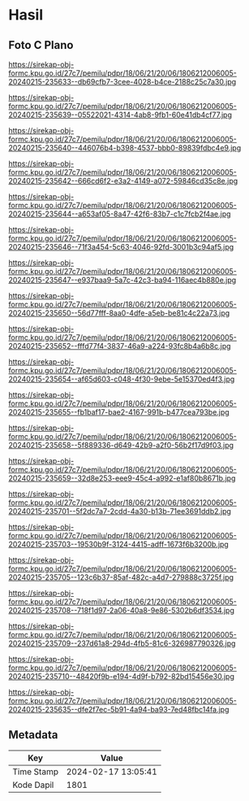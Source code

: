 # Hasil

## Foto C Plano

https://sirekap-obj-formc.kpu.go.id/27c7/pemilu/pdpr/18/06/21/20/06/1806212006005-20240215-235633--db69cfb7-3cee-4028-b4ce-2188c25c7a30.jpg

https://sirekap-obj-formc.kpu.go.id/27c7/pemilu/pdpr/18/06/21/20/06/1806212006005-20240215-235639--05522021-4314-4ab8-9fb1-60e41db4cf77.jpg

https://sirekap-obj-formc.kpu.go.id/27c7/pemilu/pdpr/18/06/21/20/06/1806212006005-20240215-235640--446076b4-b398-4537-bbb0-89839fdbc4e9.jpg

https://sirekap-obj-formc.kpu.go.id/27c7/pemilu/pdpr/18/06/21/20/06/1806212006005-20240215-235642--666cd6f2-e3a2-4149-a072-59846cd35c8e.jpg

https://sirekap-obj-formc.kpu.go.id/27c7/pemilu/pdpr/18/06/21/20/06/1806212006005-20240215-235644--a653af05-8a47-42f6-83b7-c1c7fcb2f4ae.jpg

https://sirekap-obj-formc.kpu.go.id/27c7/pemilu/pdpr/18/06/21/20/06/1806212006005-20240215-235646--71f3a454-5c63-4046-92fd-3001b3c94af5.jpg

https://sirekap-obj-formc.kpu.go.id/27c7/pemilu/pdpr/18/06/21/20/06/1806212006005-20240215-235647--e937baa9-5a7c-42c3-ba94-116aec4b880e.jpg

https://sirekap-obj-formc.kpu.go.id/27c7/pemilu/pdpr/18/06/21/20/06/1806212006005-20240215-235650--56d77fff-8aa0-4dfe-a5eb-be81c4c22a73.jpg

https://sirekap-obj-formc.kpu.go.id/27c7/pemilu/pdpr/18/06/21/20/06/1806212006005-20240215-235652--fffd77f4-3837-46a9-a224-93fc8b4a6b8c.jpg

https://sirekap-obj-formc.kpu.go.id/27c7/pemilu/pdpr/18/06/21/20/06/1806212006005-20240215-235654--af65d603-c048-4f30-9ebe-5e15370ed4f3.jpg

https://sirekap-obj-formc.kpu.go.id/27c7/pemilu/pdpr/18/06/21/20/06/1806212006005-20240215-235655--fb1baf17-bae2-4167-991b-b477cea793be.jpg

https://sirekap-obj-formc.kpu.go.id/27c7/pemilu/pdpr/18/06/21/20/06/1806212006005-20240215-235658--5f889336-d649-42b9-a2f0-56b2f17d9f03.jpg

https://sirekap-obj-formc.kpu.go.id/27c7/pemilu/pdpr/18/06/21/20/06/1806212006005-20240215-235659--32d8e253-eee9-45c4-a992-e1af80b8671b.jpg

https://sirekap-obj-formc.kpu.go.id/27c7/pemilu/pdpr/18/06/21/20/06/1806212006005-20240215-235701--5f2dc7a7-2cdd-4a30-b13b-71ee3691ddb2.jpg

https://sirekap-obj-formc.kpu.go.id/27c7/pemilu/pdpr/18/06/21/20/06/1806212006005-20240215-235703--19530b9f-3124-4415-adff-1673f6b3200b.jpg

https://sirekap-obj-formc.kpu.go.id/27c7/pemilu/pdpr/18/06/21/20/06/1806212006005-20240215-235705--123c6b37-85af-482c-a4d7-279888c3725f.jpg

https://sirekap-obj-formc.kpu.go.id/27c7/pemilu/pdpr/18/06/21/20/06/1806212006005-20240215-235708--718f1d97-2a06-40a8-9e86-5302b6df3534.jpg

https://sirekap-obj-formc.kpu.go.id/27c7/pemilu/pdpr/18/06/21/20/06/1806212006005-20240215-235709--237d61a8-294d-4fb5-81c6-326987790326.jpg

https://sirekap-obj-formc.kpu.go.id/27c7/pemilu/pdpr/18/06/21/20/06/1806212006005-20240215-235710--48420f9b-e194-4d9f-b792-82bd15456e30.jpg

https://sirekap-obj-formc.kpu.go.id/27c7/pemilu/pdpr/18/06/21/20/06/1806212006005-20240215-235635--dfe2f7ec-5b91-4a94-ba93-7ed48fbc14fa.jpg


## Metadata

| Key        | Value               |
| ---------- | ------------------- |
| Time Stamp | 2024-02-17 13:05:41 |
| Kode Dapil | 1801                |



